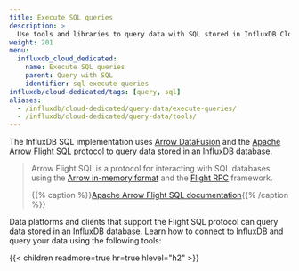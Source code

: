 ```yaml
---
title: Execute SQL queries
description: >
  Use tools and libraries to query data with SQL stored in InfluxDB Cloud Dedicated.
weight: 201
menu:
  influxdb_cloud_dedicated:
    name: Execute SQL queries
    parent: Query with SQL
    identifier: sql-execute-queries
influxdb/cloud-dedicated/tags: [query, sql]
aliases:
  - /influxdb/cloud-dedicated/query-data/execute-queries/
  - /influxdb/cloud-dedicated/query-data/tools/
---
```


The InfluxDB SQL implementation uses [Arrow DataFusion](https://arrow.apache.org/datafusion/)
and the [Apache Arrow Flight SQL](https://arrow.apache.org/) protocol to query
data stored in an InfluxDB database.

> Arrow Flight SQL is a protocol for interacting with SQL databases using the
> [Arrow in-memory format](https://arrow.apache.org/docs/format/Columnar.html)
> and the [Flight RPC](https://arrow.apache.org/docs/format/Flight.html) framework.
>
> {{% caption %}}[Apache Arrow Flight SQL documentation](https://arrow.apache.org/docs/format/FlightSql.html){{% /caption %}}

Data platforms and clients that support the Flight SQL protocol can query data
stored in an InfluxDB database.
Learn how to connect to InfluxDB and query your data using the following tools:

{{< children readmore=true hr=true hlevel="h2" >}}
